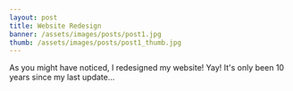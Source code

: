 ```yaml
---
layout: post
title: Website Redesign
banner: /assets/images/posts/post1.jpg
thumb: /assets/images/posts/post1_thumb.jpg
---
```

As you might have noticed, I redesigned my website! Yay! It's only been 10 years since my last update...